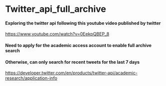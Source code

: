 # Twitter_api_full_archive

#### Exploring the twitter api following this youtube video published by twitter

https://www.youtube.com/watch?v=0EekpQBEP_8

#### Need to apply for the academic access account to enable full archive search
#### Otherwise, can only search for recent tweets for the last 7 days

https://developer.twitter.com/en/products/twitter-api/academic-research/application-info
